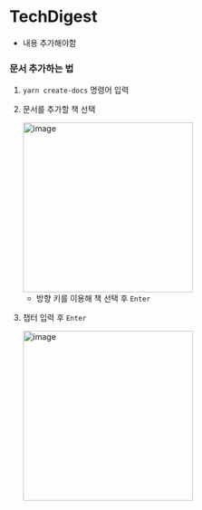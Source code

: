 # TechDigest
- 내용 추가해야함


### 문서 추가하는 법
1. `yarn create-docs` 명령어 입력
2. 문서를 추가할 책 선택

   <img src="https://github.com/user-attachments/assets/cd24364e-6f4b-4521-aba6-6205da44a9b8" alt="image" width="300" height="auto">

   - 방향 키를 이용해 책 선택 후 `Enter`

3. 챕터 입력 후 `Enter`

   <img src="https://github.com/user-attachments/assets/a17efae6-acab-4705-aed7-b132db3ffcd8" alt="image" width="300" height="auto">

